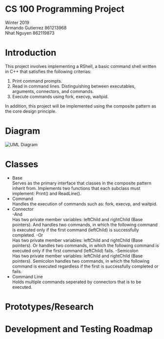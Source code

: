 # CS 100 Programming Project
Winter 2019\
Armando Gutierrez 861213968\
Nhat Nguyen 862119873

# Introduction
This project involves implementing a RShell, a basic command shell written in C++ that satisfies the following criterias: 
1. Print command prompts.
2. Read in command lines. Distinguishing between executables, arguments, connectors, and commands.
3. Execute commands using fork, execvp, waitpid.

In addition, this project will be implemented using the composite pattern as the core design principle.

# Diagram
![UML Diagram](https://github.com/cs100/assignment-cs_100_aa_assignment_1/blob/master/Images/Assignment_1_UML.jpeg?raw=true)

# Classes
* Base\
Serves as the primary interface that classes in the composite pattern inherit from. Implements two functions that each subclass must implement: Print() and ReadLine().
* Command\
Handles the execution of commands such as: fork, execvp, and waitpid.
* Connector\
  -And\
    Has two private member variables: leftChild and rightChild (Base pointers). And handles two commands, in which the following command is executed only if the first command (leftChild) is successfully completed.
  -Or\
    Has two private member variables: leftChild and rightChild (Base pointers). Or handles two commands, in which the following command is executed only if the first command (leftChild) fails.
  -Semicolon\
    Has two private member variables: leftChild and rightChild (Base pointers). Semicolon handles two commands, in which the following command is executed regardless if the first is successfully completed or fails.
* Command Line\
Holds multiple commands seperated by connectors that is to be executed.
# Prototypes/Research

# Development and Testing Roadmap
